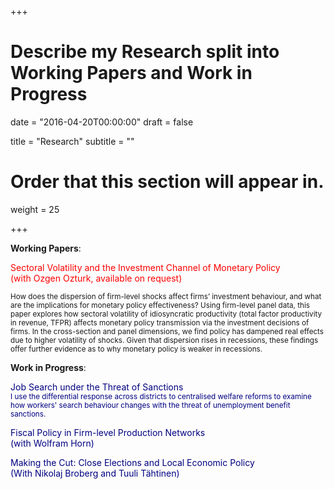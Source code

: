 +++
# Describe my Research split into Working Papers and Work in Progress

date = "2016-04-20T00:00:00"
draft = false

title = "Research"
subtitle = ""

# Order that this section will appear in.
weight = 25

+++

 <b>Working Papers</b>:

 <p style="color:red;"> Sectoral Volatility and the Investment Channel of Monetary Policy <br>
  (with Ozgen Ozturk, available on request)</p>
<p><small>How does the dispersion of firm-level shocks affect firms’ investment behaviour, and what are the
implications for monetary policy effectiveness? Using firm-level panel data, this paper explores how
sectoral volatility of idiosyncratic productivity (total factor productivity in revenue, TFPR) affects monetary
policy transmission via the investment decisions of firms. In the cross-section and panel dimensions,
we find policy has dampened real effects due to higher volatility of shocks. Given that dispersion
rises in recessions, these findings offer further evidence as to why monetary policy is weaker in recessions.</small></p>

<b>Work in Progress</b>:

<p style="color:navy"; margin-left:10%; margin-right:10%;> Job Search under the Threat of Sanctions <br> <small>I use the differential response across districts to centralised welfare reforms to examine how workers' search behaviour changes with the threat of unemployment benefit sanctions.</small></p>

<p style="color:navy"; margin-left:10%; margin-right:10%;> Fiscal Policy in Firm-level Production Networks <br>
(with Wolfram Horn)</p>

<p style="color:navy"; margin-left:10%; margin-right:10%;> Making the Cut: Close Elections and Local Economic Policy <br>
(With Nikolaj Broberg and Tuuli Tähtinen)</p>

